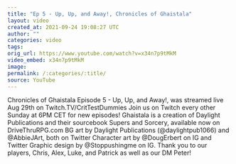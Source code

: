```yaml
---
title: "Ep 5 - Up, Up, and Away!, Chronicles of Ghaistala"
layout: video
created_at: 2021-09-24 19:08:27 UTC
author: ""
categories: video
tags: 
orig_url: https://www.youtube.com/watch?v=x34n7p9tMkM
video_embed: x34n7p9tMkM
image:
permalink: /:categories/:title/
source: YouTube
---
```

Chronicles of Ghaistala Episode 5 - Up, Up, and Away!, was streamed live Aug 29th on Twitch.TV/CritTestDummies Join us on Twitch every other Sunday at 6PM CET for new episodes! Ghaistala is a creation of Daylight Publications and their sourcebook Supers and Sorcery, available now on DriveThruRPG.com BG art by Daylight Publications (@daylightpub1066) and @AbbieJArt, both on Twitter Character art by @DougErbert on IG and Twitter Graphic design by @Stoppushingme on IG. Thank you to our players, Chris, Alex, Luke, and Patrick as well as our DM Peter!